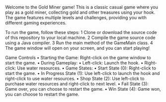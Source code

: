 Welcome to the Gold Miner game! This is a classic casual game where you play as a gold miner, collecting gold and other treasures using your hook. The game features multiple levels and challenges, providing you with different gaming experiences.

To run the game, follow these steps:
	1	Clone or download the source code of this repository to your local machine.
	2	Compile the game source code using a Java compiler.
	3	Run the main method of the GameMain class.
	4	The game window will open on your screen, and you can start playing!

Game Controls
	•	Starting the Game: Right-click on the game window to start the game.
	•	During Gameplay:
	•	Left-click: Launch the hook.
	•	Right-click: Use water resources.
	•	Game States:
	•	Start State (0): Right-click to start the game.
	•	In Progress State (1): Use left-click to launch the hook and right-click to use water resources.
	•	Shop State (2): Use left-click to purchase water resources and right-click to next level.
	•	Fail State (3): Game over, you can choose to restart the game.
	•	Win State (4): Game won, you can choose to restart the game.
